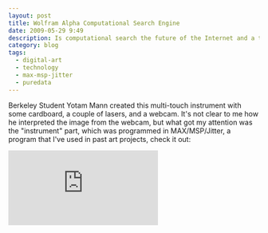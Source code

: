 ```yaml
---
layout: post
title: Wolfram Alpha Computational Search Engine
date: 2009-05-29 9:49
description: Is computational search the future of the Internet and a threat to Google's dominance?
category: blog
tags:
  - digital-art
  - technology
  - max-msp-jitter
  - puredata
---
```


Berkeley Student Yotam Mann created this multi-touch instrument with some cardboard, a couple of lasers, and a webcam. It's not clear to me how he interpreted the image from the webcam, but what got my attention was the "instrument" part, which was programmed in MAX/MSP/Jitter, a program that I've used in past art projects, check it out:

<iframe class="youtube-embed" src="https://www.youtube.com/embed/Bzh7uNxhVtM?si=2p3-n9aPeYH1ttTy" title="YouTube video player" frameborder="0" allow="accelerometer; autoplay; clipboard-write; encrypted-media; gyroscope; picture-in-picture; web-share" allowfullscreen></iframe>
